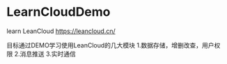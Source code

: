 # LearnCloudDemo
learn LeanCloud https://leancloud.cn/

目标通过DEMO学习使用LeanCloud的几大模块
1.数据存储，增删改查，用户权限
2.消息推送
3.实时通信
